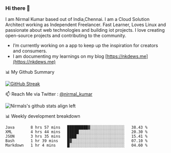 ### Hi there 👋

 I am Nirmal Kumar based out of India,Chennai. I am a Cloud Solution Architect working as Independent Freelancer. Fast Learner, Loves Linux and passionate about web technologies and building iot projects. I love creating open-source projects and contributing to the community.

- I’m currently working on a app to keep up the inspiration for creators and consumers.
- I am documenting my learnings on my blog [https://nkdews.me](https://nkdews.me)


📊 My Github Summary

[![GitHub Streak](https://github-readme-streak-stats.herokuapp.com?user=nk-gears&theme=dark&hide_border=true&date_format=M%20j%5B%2C%20Y%5D)](https://git.io/streak-stats)


📫 Reach Me via  Twitter : [@nirmal_kumar](https://twitter.com/nirmal_kumar)

![Nirmals's github stats align left](https://github-readme-stats.vercel.app/api?username=nk-gears&show_icons=true)


📊 Weekly development breakdown

<!--START_SECTION:waka-->
```text
Java       8 hrs 57 mins   █████████▓░░░░░░░░░░░░░░░   38.43 % 
XML        4 hrs 44 mins   █████░░░░░░░░░░░░░░░░░░░░   20.30 % 
JSON       3 hrs 35 mins   ████░░░░░░░░░░░░░░░░░░░░░   15.41 % 
Bash       1 hr 39 mins    █▓░░░░░░░░░░░░░░░░░░░░░░░   07.10 % 
Markdown   1 hr 4 mins     █░░░░░░░░░░░░░░░░░░░░░░░░   04.60 % 
```
<!--END_SECTION:waka-->


